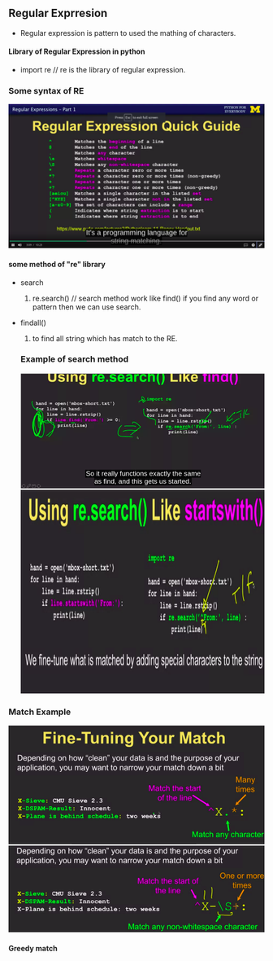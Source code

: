 
## Regular Exprresion

- Regular expression is pattern to used the mathing of characters.

#### Library of Regular Expression in python
- import re     // re is the library of regular expression.

### Some syntax of RE

![](./Images/syntax.png)

#### some method of "re" library
- search
  1. re.search()    // search method work like find() if you find any word or pattern then we can use search.
- findall()
  1. to find all string which has match to the RE.

  ### Example of search method

  ![](./Images/SearchMethod.png)
  <img src="./Images/SearchMethod-2.png" height=400 width=800 >

<h3>Match Example </h3>
  <img src="./Images/MatchExample.png">
  <img src="./Images/MatchExample-2.png">

<h4> Greedy match </h4>
<img src="./Images/GreedyMatch.png>